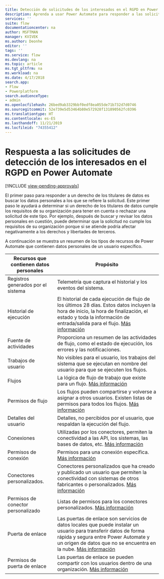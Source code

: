 ```yaml
---
title: Detección de solicitudes de los interesados en el RGPD en Power Automate | Microsoft Docs
description: Aprenda a usar Power Automate para responder a las solicitudes de detección de los interesados en el RGPD.
services: ''
suite: flow
documentationcenter: na
author: MSFTMAN
manager: KVIVEK
ms.author: Deonhe
editor: ''
tags: ''
ms.service: flow
ms.devlang: na
ms.topic: article
ms.tgt_pltfrm: na
ms.workload: na
ms.date: 4/17/2018
search.app:
- Flow
- Powerplatform
search.audienceType:
- admin
ms.openlocfilehash: 26bed9ab3329bbf0edf8ea055de71b732d7d0746
ms.sourcegitcommit: 52e739e5d53464b80e572928f131890562fc0396
ms.translationtype: HT
ms.contentlocale: es-ES
ms.lasthandoff: 11/21/2019
ms.locfileid: "74355412"
---
```

# <a name="responding-to-gdpr-data-subject-discovery-requests-for-power-automate"></a>Respuesta a las solicitudes de detección de los interesados en el RGPD en Power Automate
[!INCLUDE [view-pending-approvals](includes/cc-rebrand.md)]

El primer paso para responder a un derecho de los titulares de datos es buscar los datos personales a los que se refiere la solicitud. Este primer paso le ayudará a determinar si un derecho de los titulares de datos cumple los requisitos de su organización para tener en cuenta o rechazar una solicitud de este tipo. Por ejemplo, después de buscar y revisar los datos personales en cuestión, puede determinar que la solicitud no cumple los requisitos de su organización porque si se atiende podría afectar negativamente a los derechos y libertades de terceros.

A continuación se muestra un resumen de los tipos de recursos de Power Automate que contienen datos personales de un usuario específico.

|**Recursos que contienen datos personales**|**Propósito**|
|-----|-----|
|Registros generados por el sistema|Telemetría que captura el historial y los eventos del sistema.|
|Historial de ejecución|El historial de cada ejecución de flujo de los últimos 28 días. Estos datos incluyen la hora de inicio, la hora de finalización, el estado y toda la información de entrada/salida para el flujo. [Más información](https://flow.microsoft.com/blog/download-history-recurrence/)|
|Fuente de actividades| Proporciona un resumen de las actividades de flujo, como el estado de ejecución, los errores y las notificaciones.|
|Trabajos de usuario|No visibles para el usuario, los trabajos del sistema que se ejecutan en nombre del usuario para que se ejecuten los flujos.|
|Flujos|La lógica de flujo de trabajo que existe para un flujo. [Más información](https://docs.microsoft.com/flow/get-started-logic-flow)|
|Permisos de flujo|Los flujos pueden compartirse y volverse a asignar a otros usuarios. Existen listas de permisos para todos los flujos. [Más información](https://docs.microsoft.com/flow/frequently-asked-questions#can-i-share-the-flows-i-create)|
|Detalles del usuario|Detalles, no percibidos por el usuario, que respaldan la ejecución del flujo.|
|Conexiones|Utilizadas por los conectores, permiten la conectividad a las API, los sistemas, las bases de datos, etc. [Más información](https://docs.microsoft.com/flow/add-manage-connections)|
|Permisos de conexión|Permisos para una conexión específica. [Más información](https://docs.microsoft.com/flow/add-manage-connections)|
|Conectores personalizados.|Conectores personalizados que ha creado y publicado un usuario que permiten la conectividad con sistemas de otros fabricantes o personalizados. [Más información](https://docs.microsoft.com/connectors/custom-connectors/)|
|Permisos de conector personalizado|Listas de permisos para los conectores personalizados. [Más información](https://docs.microsoft.com/connectors/custom-connectors/share)|
|Puerta de enlace|Las puertas de enlace son servicios de datos locales que puede instalar un usuario para transferir datos de forma rápida y segura entre Power Automate y un origen de datos que no se encuentra en la nube. [Más información](https://docs.microsoft.com/flow/gateway-manage)|
|Permisos de puerta de enlace|Las puertas de enlace se pueden compartir con los usuarios dentro de una organización. [Más información](https://go.microsoft.com/fwlink/?linkid=872249)|
